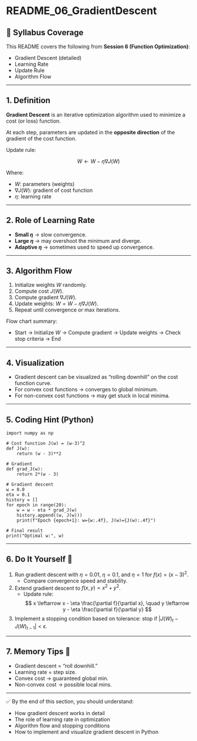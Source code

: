 # README_06_GradientDescent

## 📌 Syllabus Coverage
This README covers the following from **Session 6 (Function Optimization)**:
- Gradient Descent (detailed)
- Learning Rate
- Update Rule
- Algorithm Flow

---

## 1. Definition
**Gradient Descent** is an iterative optimization algorithm used to minimize a cost (or loss) function.  

At each step, parameters are updated in the **opposite direction** of the gradient of the cost function.

Update rule:

$$
W \leftarrow W - \eta \nabla J(W)
$$

Where:  
- $W$: parameters (weights)  
- $\nabla J(W)$: gradient of cost function  
- $\eta$: learning rate  

---

## 2. Role of Learning Rate
- **Small $\eta$** → slow convergence.  
- **Large $\eta$** → may overshoot the minimum and diverge.  
- **Adaptive $\eta$** → sometimes used to speed up convergence.  

---

## 3. Algorithm Flow
1. Initialize weights $W$ randomly.  
2. Compute cost $J(W)$.  
3. Compute gradient $\nabla J(W)$.  
4. Update weights: $W = W - \eta \nabla J(W)$.  
5. Repeat until convergence or max iterations.  

Flow chart summary:  

- Start → Initialize $W$ → Compute gradient → Update weights → Check stop criteria → End  

---

## 4. Visualization
- Gradient descent can be visualized as “rolling downhill” on the cost function curve.  
- For convex cost functions → converges to global minimum.  
- For non-convex cost functions → may get stuck in local minima.  

---

## 5. Coding Hint (Python)
    import numpy as np

    # Cost function J(w) = (w-3)^2
    def J(w):
        return (w - 3)**2

    # Gradient
    def grad_J(w):
        return 2*(w - 3)

    # Gradient descent
    w = 0.0
    eta = 0.1
    history = []
    for epoch in range(20):
        w = w - eta * grad_J(w)
        history.append((w, J(w)))
        print(f"Epoch {epoch+1}: w={w:.4f}, J(w)={J(w):.4f}")

    # Final result
    print("Optimal w:", w)

---

## 6. Do It Yourself 🚀
1. Run gradient descent with $\eta=0.01$, $\eta=0.1$, and $\eta=1$ for $f(x) = (x-3)^2$.  
   - Compare convergence speed and stability.  
2. Extend gradient descent to $f(x,y) = x^2 + y^2$.  
   - Update rule:  
     $$
     x \leftarrow x - \eta \frac{\partial f}{\partial x}, \quad
     y \leftarrow y - \eta \frac{\partial f}{\partial y}
     $$  
3. Implement a stopping condition based on tolerance: stop if $|J(W)_{t} - J(W)_{t-1}| < \epsilon$.  

---

## 7. Memory Tips 🧠
- Gradient descent = “roll downhill.”  
- Learning rate = step size.  
- Convex cost → guaranteed global min.  
- Non-convex cost → possible local mins.  

---

✅ By the end of this section, you should understand:
- How gradient descent works in detail  
- The role of learning rate in optimization  
- Algorithm flow and stopping conditions  
- How to implement and visualize gradient descent in Python  
